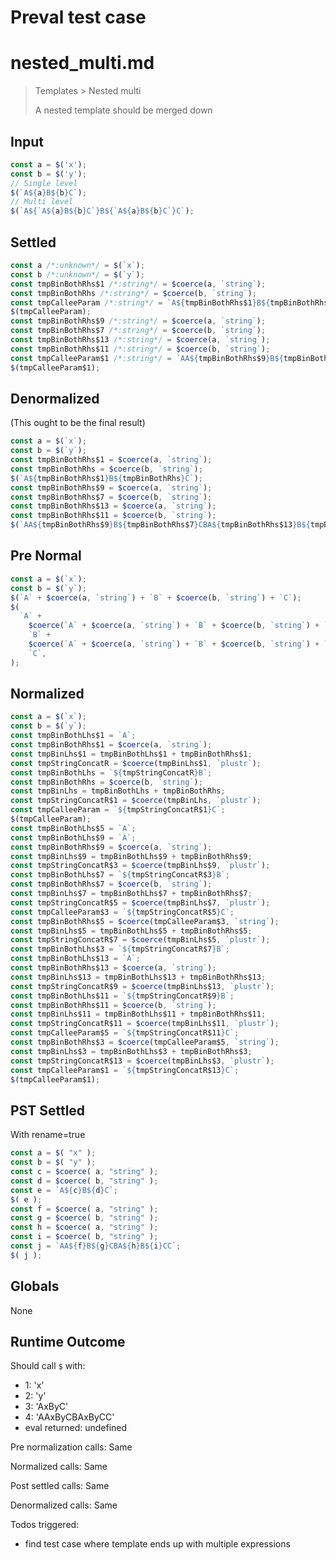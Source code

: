 # Preval test case

# nested_multi.md

> Templates > Nested multi
>
> A nested template should be merged down

## Input

`````js filename=intro
const a = $('x');
const b = $('y');
// Single level
$(`A${a}B${b}C`);
// Multi level
$(`A${`A${a}B${b}C`}B${`A${a}B${b}C`}C`);
`````

## Settled


`````js filename=intro
const a /*:unknown*/ = $(`x`);
const b /*:unknown*/ = $(`y`);
const tmpBinBothRhs$1 /*:string*/ = $coerce(a, `string`);
const tmpBinBothRhs /*:string*/ = $coerce(b, `string`);
const tmpCalleeParam /*:string*/ = `A${tmpBinBothRhs$1}B${tmpBinBothRhs}C`;
$(tmpCalleeParam);
const tmpBinBothRhs$9 /*:string*/ = $coerce(a, `string`);
const tmpBinBothRhs$7 /*:string*/ = $coerce(b, `string`);
const tmpBinBothRhs$13 /*:string*/ = $coerce(a, `string`);
const tmpBinBothRhs$11 /*:string*/ = $coerce(b, `string`);
const tmpCalleeParam$1 /*:string*/ = `AA${tmpBinBothRhs$9}B${tmpBinBothRhs$7}CBA${tmpBinBothRhs$13}B${tmpBinBothRhs$11}CC`;
$(tmpCalleeParam$1);
`````

## Denormalized
(This ought to be the final result)

`````js filename=intro
const a = $(`x`);
const b = $(`y`);
const tmpBinBothRhs$1 = $coerce(a, `string`);
const tmpBinBothRhs = $coerce(b, `string`);
$(`A${tmpBinBothRhs$1}B${tmpBinBothRhs}C`);
const tmpBinBothRhs$9 = $coerce(a, `string`);
const tmpBinBothRhs$7 = $coerce(b, `string`);
const tmpBinBothRhs$13 = $coerce(a, `string`);
const tmpBinBothRhs$11 = $coerce(b, `string`);
$(`AA${tmpBinBothRhs$9}B${tmpBinBothRhs$7}CBA${tmpBinBothRhs$13}B${tmpBinBothRhs$11}CC`);
`````

## Pre Normal


`````js filename=intro
const a = $(`x`);
const b = $(`y`);
$(`A` + $coerce(a, `string`) + `B` + $coerce(b, `string`) + `C`);
$(
  `A` +
    $coerce(`A` + $coerce(a, `string`) + `B` + $coerce(b, `string`) + `C`, `string`) +
    `B` +
    $coerce(`A` + $coerce(a, `string`) + `B` + $coerce(b, `string`) + `C`, `string`) +
    `C`,
);
`````

## Normalized


`````js filename=intro
const a = $(`x`);
const b = $(`y`);
const tmpBinBothLhs$1 = `A`;
const tmpBinBothRhs$1 = $coerce(a, `string`);
const tmpBinLhs$1 = tmpBinBothLhs$1 + tmpBinBothRhs$1;
const tmpStringConcatR = $coerce(tmpBinLhs$1, `plustr`);
const tmpBinBothLhs = `${tmpStringConcatR}B`;
const tmpBinBothRhs = $coerce(b, `string`);
const tmpBinLhs = tmpBinBothLhs + tmpBinBothRhs;
const tmpStringConcatR$1 = $coerce(tmpBinLhs, `plustr`);
const tmpCalleeParam = `${tmpStringConcatR$1}C`;
$(tmpCalleeParam);
const tmpBinBothLhs$5 = `A`;
const tmpBinBothLhs$9 = `A`;
const tmpBinBothRhs$9 = $coerce(a, `string`);
const tmpBinLhs$9 = tmpBinBothLhs$9 + tmpBinBothRhs$9;
const tmpStringConcatR$3 = $coerce(tmpBinLhs$9, `plustr`);
const tmpBinBothLhs$7 = `${tmpStringConcatR$3}B`;
const tmpBinBothRhs$7 = $coerce(b, `string`);
const tmpBinLhs$7 = tmpBinBothLhs$7 + tmpBinBothRhs$7;
const tmpStringConcatR$5 = $coerce(tmpBinLhs$7, `plustr`);
const tmpCalleeParam$3 = `${tmpStringConcatR$5}C`;
const tmpBinBothRhs$5 = $coerce(tmpCalleeParam$3, `string`);
const tmpBinLhs$5 = tmpBinBothLhs$5 + tmpBinBothRhs$5;
const tmpStringConcatR$7 = $coerce(tmpBinLhs$5, `plustr`);
const tmpBinBothLhs$3 = `${tmpStringConcatR$7}B`;
const tmpBinBothLhs$13 = `A`;
const tmpBinBothRhs$13 = $coerce(a, `string`);
const tmpBinLhs$13 = tmpBinBothLhs$13 + tmpBinBothRhs$13;
const tmpStringConcatR$9 = $coerce(tmpBinLhs$13, `plustr`);
const tmpBinBothLhs$11 = `${tmpStringConcatR$9}B`;
const tmpBinBothRhs$11 = $coerce(b, `string`);
const tmpBinLhs$11 = tmpBinBothLhs$11 + tmpBinBothRhs$11;
const tmpStringConcatR$11 = $coerce(tmpBinLhs$11, `plustr`);
const tmpCalleeParam$5 = `${tmpStringConcatR$11}C`;
const tmpBinBothRhs$3 = $coerce(tmpCalleeParam$5, `string`);
const tmpBinLhs$3 = tmpBinBothLhs$3 + tmpBinBothRhs$3;
const tmpStringConcatR$13 = $coerce(tmpBinLhs$3, `plustr`);
const tmpCalleeParam$1 = `${tmpStringConcatR$13}C`;
$(tmpCalleeParam$1);
`````

## PST Settled
With rename=true

`````js filename=intro
const a = $( "x" );
const b = $( "y" );
const c = $coerce( a, "string" );
const d = $coerce( b, "string" );
const e = `A${c}B${d}C`;
$( e );
const f = $coerce( a, "string" );
const g = $coerce( b, "string" );
const h = $coerce( a, "string" );
const i = $coerce( b, "string" );
const j = `AA${f}B${g}CBA${h}B${i}CC`;
$( j );
`````

## Globals

None

## Runtime Outcome

Should call `$` with:
 - 1: 'x'
 - 2: 'y'
 - 3: 'AxByC'
 - 4: 'AAxByCBAxByCC'
 - eval returned: undefined

Pre normalization calls: Same

Normalized calls: Same

Post settled calls: Same

Denormalized calls: Same

Todos triggered:
- find test case where template ends up with multiple expressions
